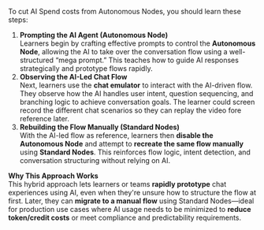 
To cut AI Spend costs from Autonomous Nodes, you should learn these steps:
1. **Prompting the AI Agent (Autonomous Node)**  
    Learners begin by crafting effective prompts to control the **Autonomous Node**, allowing the AI to take over the conversation flow using a well-structured “mega prompt.” This teaches how to guide AI responses strategically and prototype flows rapidly.
2. **Observing the AI-Led Chat Flow**  
    Next, learners use the **chat emulator** to interact with the AI-driven flow. They observe how the AI handles user intent, question sequencing, and branching logic to achieve conversation goals. The learner could screen record the different chat scenarios so they can replay the video fore reference later.
3. **Rebuilding the Flow Manually (Standard Nodes)**  
    With the AI-led flow as reference, learners then **disable the Autonomous Node** and attempt to **recreate the same flow manually** using **Standard Nodes**. This reinforces flow logic, intent detection, and conversation structuring without relying on AI.

**Why This Approach Works**  
This hybrid approach lets learners or teams **rapidly prototype** chat experiences using AI, even when they're unsure how to structure the flow at first. Later, they can **migrate to a manual flow** using Standard Nodes—ideal for production use cases where AI usage needs to be minimized to **reduce token/credit costs** or meet compliance and predictability requirements.
